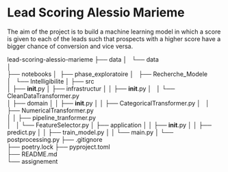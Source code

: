 # Lead Scoring Alessio Marieme

The aim of the project is to build a machine learning model in which a score is given to each of the leads such that prospects with a higher score have a bigger chance of conversion and vice versa.

lead-scoring-alessio-marieme
├── data
│   └── data                         
│                                 
├── notebooks
│   ├── phase_exploratoire
│   ├── Recherche_Modele                                               
│   └── Intelligibilite
│
├── src                                                             
│   ├── __init__.py
│   ├── infrastructur
│   │   ├── __init__.py
│   │   └── CleanDataTransformer.py                           
│   ├── domain
│   │   ├── __init__.py
│   │   ├── CategoricalTransformer.py
│   │   ├── NumericalTransformer.py    
│   │   ├── pipeline_tranformer.py                                          
│   │   └── FeatureSelector.py
│   ├── application
│   │   ├── __init__.py
│   │   ├── predict.py
│   │   ├── train_model.py
│   │   └── main.py
│   └── postprocessing.py
├── .gitignore                                                     
├── poetry.lock
├── pyproject.toml                                            
├── README.md                                                       
└── assignement
